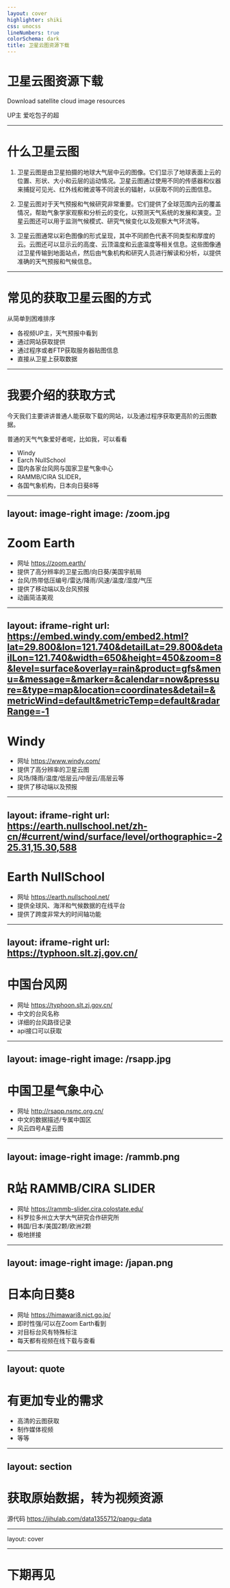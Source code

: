 ```yaml
---
layout: cover
highlighter: shiki
css: unocss
lineNumbers: true
colorSchema: dark
title: 卫星云图资源下载
---
```


# 卫星云图资源下载

<p text-xl>
Download satellite cloud image resources
</p>

<div uppercase text-sm tracking-widest>
UP主 爱吃包子的超
</div>

<!--
今天，主要分享一下。如果你需要查看或下载卫星云图，有哪些方式，我这里只介绍我所了解的
-->

---

# 什么卫星云图

1. 卫星云图是由卫星拍摄的地球大气层中云的图像。它们显示了地球表面上云的位置、形状、大小和云层的运动情况。卫星云图通过使用不同的传感器和仪器来捕捉可见光、红外线和微波等不同波长的辐射，以获取不同的云图信息。

2. 卫星云图对于天气预报和气候研究非常重要。它们提供了全球范围内云的覆盖情况，帮助气象学家观察和分析云的变化，以预测天气系统的发展和演变。卫星云图还可以用于监测气候模式、研究气候变化以及观察大气环流等。

3. 卫星云图通常以彩色图像的形式呈现，其中不同颜色代表不同类型和厚度的云。云图还可以显示云的高度、云顶温度和云底温度等相关信息。这些图像通过卫星传输到地面站点，然后由气象机构和研究人员进行解读和分析，以提供准确的天气预报和气候信息。

<!--
首先快速了解一下什么是卫星云图，就是你地上看到的云在卫星眼里是长什么样子的。常用来看台风这类非常壮观的云系
-->

---

# 常见的获取卫星云图的方式

从简单到困难排序

- 各视频UP主，天气预报中看到
- 通过网站获取提供
- 通过程序或者FTP获取服务器贴图信息
- 直接从卫星上获取数据

<!--
获取云图的方式也有从难到易的，比如看天气预报这类被动获取卫星云图的方式。再到主动浏览网站，如Windy等。再到一些卫星云图提供ftp服务，供大众下载。最后高玩就直接拿着无线电，从卫星里获取广播信号了。后面两种我今天就不讲了，我也不会，如果有网友知道或者其他获取方式可以在评论区留言
-->

---

# 我要介绍的获取方式


今天我们主要讲讲普通人能获取下载的网站，以及通过程序获取更高阶的云图数据。

普通的天气气象爱好者呢，比如我，可以看看

- Windy
- Earch NullSchool
- 国内各家台风网与国家卫星气象中心
- RAMMB/CIRA SLIDER，
- 各国气象机构，日本向日葵8等

<!--
我这里主要讲讲Windy，等比较容易获取的网上方式。还有。。。
-->

---
layout: image-right
image: /zoom.jpg
---

# Zoom Earth

- 网址 https://zoom.earth/
- 提供了高分辨率的卫星云图/向日葵/美国宇航局
- 台风/热带低压编号/雷达/降雨/风速/温度/湿度/气压
- 提供了移动端以及台风预报
- 动画简洁美观


---
layout: iframe-right
url: https://embed.windy.com/embed2.html?lat=29.800&lon=121.740&detailLat=29.800&detailLon=121.740&width=650&height=450&zoom=8&level=surface&overlay=rain&product=gfs&menu=&message=&marker=&calendar=now&pressure=&type=map&location=coordinates&detail=&metricWind=default&metricTemp=default&radarRange=-1
---

# Windy

- 网址 https://www.windy.com/
- 提供了高分辨率的卫星云图
- 风场/降雨/温度/低层云/中层云/高层云等
- 提供了移动端以及预报

---
layout: iframe-right
url: https://earth.nullschool.net/zh-cn/#current/wind/surface/level/orthographic=-225.31,15.30,588
---
# Earth NullSchool

- 网址 https://earth.nullschool.net/
- 提供全球风、海洋和气候数据的在线平台
- 提供了跨度非常大的时间轴功能

---
layout: iframe-right
url: https://typhoon.slt.zj.gov.cn/
---

# 中国台风网

- 网址 https://typhoon.slt.zj.gov.cn/
- 中文的台风名称
- 详细的台风路径记录
- api接口可以获取

---
layout: image-right
image: /rsapp.jpg
---

# 中国卫星气象中心

- 网址 http://rsapp.nsmc.org.cn/
- 中文的数据描述/专属中国区
- 风云四号A星云图

---
layout: image-right
image: /rammb.png
---

# R站 RAMMB/CIRA SLIDER

- 网址 https://rammb-slider.cira.colostate.edu/
- 科罗拉多州立大学大气研究合作研究所
- 韩国/日本/美国2颗/欧洲2颗
- 极地拼接

---
layout: image-right
image: /japan.png
---

# 日本向日葵8

- 网址 https://himawari8.nict.go.jp/
- 即时性强/可以在Zoom Earth看到
- 对目标台风有特殊标注
- 每天都有视频在线下载与查看

---
layout: quote
---
# 有更加专业的需求

- 高清的云图获取
- 制作媒体视频
- 等等

---
layout: section
---

# 获取原始数据，转为视频资源

源代码 https://jihulab.com/data1355712/pangu-data

---
layout: cover

---
# 下期再见
